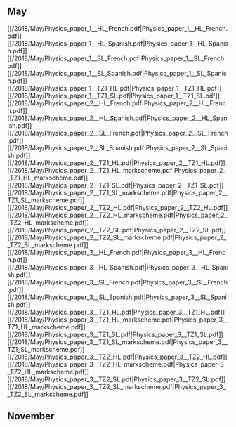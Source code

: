 
## May
[[/2018/May/Physics_paper_1__HL_French.pdf|Physics_paper_1__HL_French.pdf]]
[[/2018/May/Physics_paper_1__HL_Spanish.pdf|Physics_paper_1__HL_Spanish.pdf]]
[[/2018/May/Physics_paper_1__SL_French.pdf|Physics_paper_1__SL_French.pdf]]
[[/2018/May/Physics_paper_1__SL_Spanish.pdf|Physics_paper_1__SL_Spanish.pdf]]
[[/2018/May/Physics_paper_1__TZ1_HL.pdf|Physics_paper_1__TZ1_HL.pdf]]
[[/2018/May/Physics_paper_1__TZ1_SL.pdf|Physics_paper_1__TZ1_SL.pdf]]
[[/2018/May/Physics_paper_2__HL_French.pdf|Physics_paper_2__HL_French.pdf]]
[[/2018/May/Physics_paper_2__HL_Spanish.pdf|Physics_paper_2__HL_Spanish.pdf]]
[[/2018/May/Physics_paper_2__SL_French.pdf|Physics_paper_2__SL_French.pdf]]
[[/2018/May/Physics_paper_2__SL_Spanish.pdf|Physics_paper_2__SL_Spanish.pdf]]
[[/2018/May/Physics_paper_2__TZ1_HL.pdf|Physics_paper_2__TZ1_HL.pdf]]
[[/2018/May/Physics_paper_2__TZ1_HL_markscheme.pdf|Physics_paper_2__TZ1_HL_markscheme.pdf]]
[[/2018/May/Physics_paper_2__TZ1_SL.pdf|Physics_paper_2__TZ1_SL.pdf]]
[[/2018/May/Physics_paper_2__TZ1_SL_markscheme.pdf|Physics_paper_2__TZ1_SL_markscheme.pdf]]
[[/2018/May/Physics_paper_2__TZ2_HL.pdf|Physics_paper_2__TZ2_HL.pdf]]
[[/2018/May/Physics_paper_2__TZ2_HL_markscheme.pdf|Physics_paper_2__TZ2_HL_markscheme.pdf]]
[[/2018/May/Physics_paper_2__TZ2_SL.pdf|Physics_paper_2__TZ2_SL.pdf]]
[[/2018/May/Physics_paper_2__TZ2_SL_markscheme.pdf|Physics_paper_2__TZ2_SL_markscheme.pdf]]
[[/2018/May/Physics_paper_3__HL_French.pdf|Physics_paper_3__HL_French.pdf]]
[[/2018/May/Physics_paper_3__HL_Spanish.pdf|Physics_paper_3__HL_Spanish.pdf]]
[[/2018/May/Physics_paper_3__SL_French.pdf|Physics_paper_3__SL_French.pdf]]
[[/2018/May/Physics_paper_3__SL_Spanish.pdf|Physics_paper_3__SL_Spanish.pdf]]
[[/2018/May/Physics_paper_3__TZ1_HL.pdf|Physics_paper_3__TZ1_HL.pdf]]
[[/2018/May/Physics_paper_3__TZ1_HL_markscheme.pdf|Physics_paper_3__TZ1_HL_markscheme.pdf]]
[[/2018/May/Physics_paper_3__TZ1_SL.pdf|Physics_paper_3__TZ1_SL.pdf]]
[[/2018/May/Physics_paper_3__TZ1_SL_markscheme.pdf|Physics_paper_3__TZ1_SL_markscheme.pdf]]
[[/2018/May/Physics_paper_3__TZ2_HL.pdf|Physics_paper_3__TZ2_HL.pdf]]
[[/2018/May/Physics_paper_3__TZ2_HL_markscheme.pdf|Physics_paper_3__TZ2_HL_markscheme.pdf]]
[[/2018/May/Physics_paper_3__TZ2_SL.pdf|Physics_paper_3__TZ2_SL.pdf]]
[[/2018/May/Physics_paper_3__TZ2_SL_markscheme.pdf|Physics_paper_3__TZ2_SL_markscheme.pdf]]

## November
